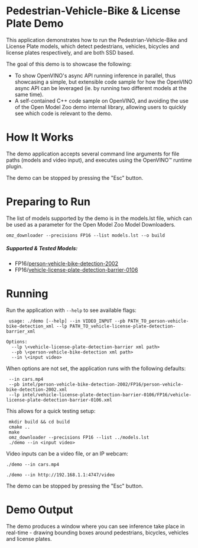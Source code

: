 # Pedestrian-Vehicle-Bike & License Plate Demo
This application demonstrates how to run the Pedestrian-Vehicle-Bike and License Plate models, which detect pedestrians, vehicles, bicycles and license plates respectively, and are both SSD based.

The goal of this demo is to showcase the following:
 - To show OpenVINO's async API running inference in parallel, thus showcasing a simple, but extensible code sample for how the OpenVINO async API can be leveraged (ie. by running two different models at the same time).
 - A self-contained C++ code sample on OpenVINO, and avoiding the use of the Open Model Zoo demo internal library, allowing users to quickly see which code is relevant to the demo.

# How It Works
The demo application accepts several command line arguments for file paths (models and video input), and executes using the OpenVINO™ runtime plugin.

The demo can be stopped by pressing the "Esc" button.

# Preparing to Run
The list of models supported by the demo is in the models.lst file, which can be used as a parameter for the Open Model Zoo Model Downloaders.

`omz_downloader --precisions FP16 --list models.lst --o build`

##### Supported & Tested Models:
 - FP16/[person-vehicle-bike-detection-2002](https://github.com/openvinotoolkit/open_model_zoo/tree/master/models/intel/person-vehicle-bike-detection-2002)
 - FP16/[vehicle-license-plate-detection-barrier-0106](https://github.com/openvinotoolkit/open_model_zoo/tree/master/models/intel/vehicle-license-plate-detection-barrier-0106)

# Running
Run the application with `--help` to see available flags:
```
 usage: ./demo [--help] --in VIDEO_INPUT --pb PATH_TO_person-vehicle-bike-detection_xml --lp PATH_TO_vehicle-license-plate-detection-barrier_xml
```

```
Options:
  --lp \<vehicle-license-plate-detection-barrier xml path>
  --pb \<person-vehicle-bike-detection xml path>
  --in \<input video>
```

When options are not set, the application runs with the following defaults:

```
 --in cars.mp4
 --pb intel/person-vehicle-bike-detection-2002/FP16/person-vehicle-bike-detection-2002.xml
 --lp intel/vehicle-license-plate-detection-barrier-0106/FP16/vehicle-license-plate-detection-barrier-0106.xml
```

This allows for a quick testing setup:
```
 mkdir build && cd build
 cmake ..
 make
 omz_downloader --precisions FP16 --list ../models.lst
 ./demo --in <input video>
```

Video inputs can be a video file, or an IP webcam:

`./demo --in cars.mp4`

`./demo --in http://192.168.1.1:4747/video`

The demo can be stopped by pressing the "Esc" button.

# Demo Output
The demo produces a window where you can see inference take place in real-time - drawing bounding boxes around pedestrians, bicycles, vehicles and license plates.
